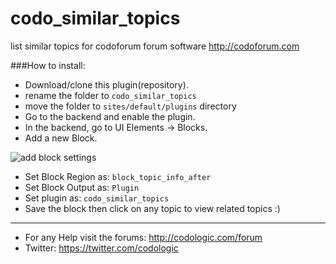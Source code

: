 # codo_similar_topics
list similar topics for codoforum forum software http://codoforum.com

###How to install:
- Download/clone this plugin(repository).
- rename the folder to `codo_similar_topics`
- move the folder to `sites/default/plugins` directory
- Go to the backend and enable the plugin.
- In the backend, go to UI Elements -> Blocks.
- Add a new Block.

![add block settings](http://i62.tinypic.com/n181g1.jpg)

- Set Block Region as: `block_topic_info_after`
- Set Block Output as: `Plugin`
- Set plugin as: `codo_similar_topics`
- Save the block then click on any topic to view related topics :)

----
- For any Help visit the forums: http://codologic.com/forum
- Twitter: https://twitter.com/codologic
